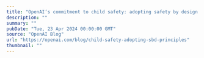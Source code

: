 ```yaml
---
title: "OpenAI’s commitment to child safety: adopting safety by design principles"
description: ""
summary: ""
pubDate: "Tue, 23 Apr 2024 00:00:00 GMT"
source: "OpenAI Blog"
url: "https://openai.com/blog/child-safety-adopting-sbd-principles"
thumbnail: ""
---
```


